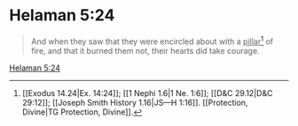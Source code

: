 # Helaman 5:24

> And when they saw that they were encircled about with a <u>pillar</u>[^a] of fire, and that it burned them not, their hearts did take courage.

[Helaman 5:24](https://www.churchofjesuschrist.org/study/scriptures/bofm/hel/5?lang=eng&id=p24#p24)


[^a]: [[Exodus 14.24|Ex. 14:24]]; [[1 Nephi 1.6|1 Ne. 1:6]]; [[D&C 29.12|D&C 29:12]]; [[Joseph Smith History 1.16|JS—H 1:16]]. [[Protection, Divine|TG Protection, Divine]].  
